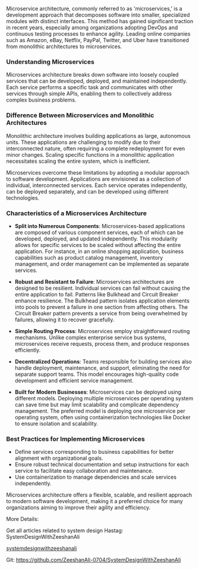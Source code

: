 Microservice architecture, commonly referred to as 'microservices,' is a development approach that decomposes software into smaller, specialized modules with distinct interfaces. This method has gained significant traction in recent years, especially among organizations adopting DevOps and continuous testing processes to enhance agility. Leading online companies such as Amazon, eBay, Netflix, PayPal, Twitter, and Uber have transitioned from monolithic architectures to microservices.

### Understanding Microservices

Microservices architecture breaks down software into loosely coupled services that can be developed, deployed, and maintained independently. Each service performs a specific task and communicates with other services through simple APIs, enabling them to collectively address complex business problems.

### Difference Between Microservices and Monolithic Architectures

Monolithic architecture involves building applications as large, autonomous units. These applications are challenging to modify due to their interconnected nature, often requiring a complete redeployment for even minor changes. Scaling specific functions in a monolithic application necessitates scaling the entire system, which is inefficient.

Microservices overcome these limitations by adopting a modular approach to software development. Applications are envisioned as a collection of individual, interconnected services. Each service operates independently, can be deployed separately, and can be developed using different technologies.

### Characteristics of a Microservices Architecture

- **Split into Numerous Components**: Microservices-based applications are composed of various component services, each of which can be developed, deployed, and updated independently. This modularity allows for specific services to be scaled without affecting the entire application. For instance, in an online shopping application, business capabilities such as product catalog management, inventory management, and order management can be implemented as separate services.

- **Robust and Resistant to Failure**: Microservices architectures are designed to be resilient. Individual services can fail without causing the entire application to fail. Patterns like Bulkhead and Circuit Breaker enhance resilience. The Bulkhead pattern isolates application elements into pools to prevent a failure in one section from affecting others. The Circuit Breaker pattern prevents a service from being overwhelmed by failures, allowing it to recover gracefully.

- **Simple Routing Process**: Microservices employ straightforward routing mechanisms. Unlike complex enterprise service bus systems, microservices receive requests, process them, and produce responses efficiently.

- **Decentralized Operations**: Teams responsible for building services also handle deployment, maintenance, and support, eliminating the need for separate support teams. This model encourages high-quality code development and efficient service management.

- **Built for Modern Businesses**: Microservices can be deployed using different models. Deploying multiple microservices per operating system can save time but may limit scalability and complicate dependency management. The preferred model is deploying one microservice per operating system, often using containerization technologies like Docker to ensure isolation and scalability.

### Best Practices for Implementing Microservices

- Define services corresponding to business capabilities for better alignment with organizational goals.
- Ensure robust technical documentation and setup instructions for each service to facilitate easy collaboration and maintenance.
- Use containerization to manage dependencies and scale services independently.

Microservices architecture offers a flexible, scalable, and resilient approach to modern software development, making it a preferred choice for many organizations aiming to improve their agility and efficiency.


More Details:

Get all articles related to system design 
Hastag: SystemDesignWithZeeshanAli


[systemdesignwithzeeshanali](https://dev.to/t/systemdesignwithzeeshanali)

Git: https://github.com/ZeeshanAli-0704/SystemDesignWithZeeshanAli